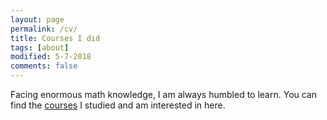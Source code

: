 ```yaml
---
layout: page
permalink: /cv/
title: Courses I did
tags: [about]
modified: 5-7-2018
comments: false
---
```



Facing enormous math knowledge, I am always humbled to learn. You can find the [courses](https://github.com/zzh237/zzh237.github.io/blob/master/course_summary.txt) I studied and am interested in here. 
